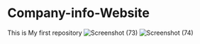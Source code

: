 # Company-info-Website
This is My first repository
![Screenshot (73)](https://user-images.githubusercontent.com/55945836/112188822-5b67a900-8c29-11eb-8e5c-0a60da73bb5b.png)
![Screenshot (74)](https://user-images.githubusercontent.com/55945836/112189012-923dbf00-8c29-11eb-8b4c-3e54cf7d4f1f.png)
